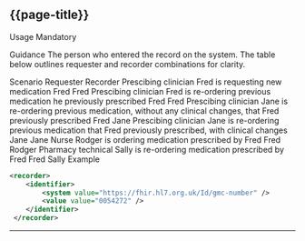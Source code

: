 ## {{page-title}}

Usage
Mandatory

Guidance
The person who entered the record on the system. The table below outlines requester and recorder combinations for clarity.

Scenario	Requester	Recorder
Prescibing clinician Fred is requesting new medication	Fred	Fred
Prescibing clinician Fred is re-ordering previous medication he previously prescribed	Fred	Fred
Prescibing clinician Jane is re-ordering previous medication, without any clinical changes, that Fred previously prescribed	Fred	Jane
Prescibing clinician Jane is re-ordering previous medication that Fred previously prescribed, with clinical changes	Jane	Jane
Nurse Rodger is ordering medication prescribed by Fred	Fred	Rodger
Pharmacy technical Sally is re-ordering medication prescribed by Fred	Fred	Sally
Example

```xml
<recorder>
    <identifier>
        <system value="https://fhir.hl7.org.uk/Id/gmc-number" />
        <value value="0054272" />
    </identifier>
 </recorder>
 ```

---